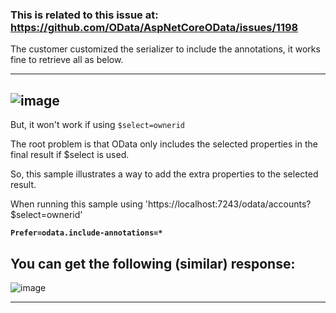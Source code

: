 ### This is related to this issue at: https://github.com/OData/AspNetCoreOData/issues/1198

The customer customized the serializer to include the annotations, it works fine to retrieve all as below.

---
![image](https://github.com/xuzhg/WebApiSample/assets/9426627/516c6480-2380-48ad-860f-072c16cef3ed)
---

But, it won't work if using `$select=ownerid`

The root problem is that OData only includes the selected properties in the final result if $select is used.

So, this sample illustrates a way to add the extra properties to the selected result. 

When running this sample using 'https://localhost:7243/odata/accounts?$select=ownerid'

**`Prefer=odata.include-annotations=*`**

You can get the following (similar) response:
---
![image](https://github.com/xuzhg/WebApiSample/assets/9426627/bf8ef5a6-5ed1-4fbc-a090-47092a76f2fa)

---

